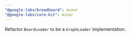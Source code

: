 ```yaml
---
"@google-labs/breadboard": minor
"@google-labs/core-kit": minor
---
```


Refactor `BoardLoader` to be a `GraphLoader` implementation.
